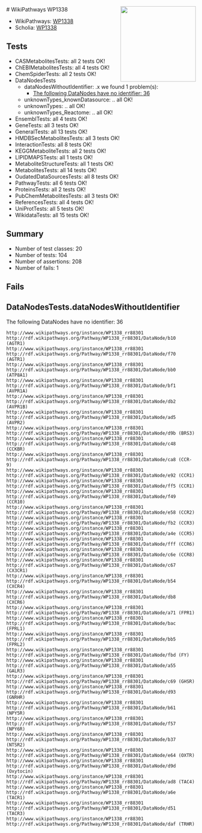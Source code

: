 <img style="float: right; width: 200px" src="https://upload.wikimedia.org/wikipedia/commons/thumb/8/83/Wplogo_with_text_500.png/640px-Wplogo_with_text_500.png" />
# WikiPathways WP1338

* WikiPathways: [WP1338](https://wikipathways.org/pathways/WP1338)
* Scholia: [WP1338](https://scholia.toolforge.org/wikipathways/WP1338)
## Tests
* CASMetabolitesTests: all 2 tests OK!
* ChEBIMetabolitesTests: all 4 tests OK!
* ChemSpiderTests: all 2 tests OK!
* DataNodesTests
    * dataNodesWithoutIdentifier: .x we found 1 problem(s):
        * [The following DataNodes have no identifier: 36](#8792c4d4)
    * unknownTypes_knownDatasource: .. all OK!
    * unknownTypes: .. all OK!
    * unknownTypes_Reactome: .. all OK!
* EnsemblTests: all 4 tests OK!
* GeneTests: all 3 tests OK!
* GeneralTests: all 13 tests OK!
* HMDBSecMetabolitesTests: all 3 tests OK!
* InteractionTests: all 8 tests OK!
* KEGGMetaboliteTests: all 2 tests OK!
* LIPIDMAPSTests: all 1 tests OK!
* MetaboliteStructureTests: all 1 tests OK!
* MetabolitesTests: all 14 tests OK!
* OudatedDataSourcesTests: all 8 tests OK!
* PathwayTests: all 6 tests OK!
* ProteinsTests: all 2 tests OK!
* PubChemMetabolitesTests: all 3 tests OK!
* ReferencesTests: all 4 tests OK!
* UniProtTests: all 5 tests OK!
* WikidataTests: all 15 tests OK!


## Summary

* Number of test classes: 20
* Number of tests: 104
* Number of assertions: 208
* Number of fails: 1

## Fails

<a name="8792c4d4" />

## DataNodesTests.dataNodesWithoutIdentifier

The following DataNodes have no identifier: 36
```
http://www.wikipathways.org/instance/WP1338_rr88301 http://rdf.wikipathways.org/Pathway/WP1338_rr88301/DataNode/b10 (AGTR1)
http://www.wikipathways.org/instance/WP1338_rr88301 http://rdf.wikipathways.org/Pathway/WP1338_rr88301/DataNode/f70 (AGTR1)
http://www.wikipathways.org/instance/WP1338_rr88301 http://rdf.wikipathways.org/Pathway/WP1338_rr88301/DataNode/bb0 (ATP8A1)
http://www.wikipathways.org/instance/WP1338_rr88301 http://rdf.wikipathways.org/Pathway/WP1338_rr88301/DataNode/bf1 (AVPR1A)
http://www.wikipathways.org/instance/WP1338_rr88301 http://rdf.wikipathways.org/Pathway/WP1338_rr88301/DataNode/db2 (AVPR1B)
http://www.wikipathways.org/instance/WP1338_rr88301 http://rdf.wikipathways.org/Pathway/WP1338_rr88301/DataNode/ad5 (AVPR2)
http://www.wikipathways.org/instance/WP1338_rr88301 http://rdf.wikipathways.org/Pathway/WP1338_rr88301/DataNode/d9b (BRS3)
http://www.wikipathways.org/instance/WP1338_rr88301 http://rdf.wikipathways.org/Pathway/WP1338_rr88301/DataNode/c48 (CCKBR)
http://www.wikipathways.org/instance/WP1338_rr88301 http://rdf.wikipathways.org/Pathway/WP1338_rr88301/DataNode/ca8 (CCR-9)
http://www.wikipathways.org/instance/WP1338_rr88301 http://rdf.wikipathways.org/Pathway/WP1338_rr88301/DataNode/e92 (CCR1)
http://www.wikipathways.org/instance/WP1338_rr88301 http://rdf.wikipathways.org/Pathway/WP1338_rr88301/DataNode/ff5 (CCR1)
http://www.wikipathways.org/instance/WP1338_rr88301 http://rdf.wikipathways.org/Pathway/WP1338_rr88301/DataNode/f49 (CCR10)
http://www.wikipathways.org/instance/WP1338_rr88301 http://rdf.wikipathways.org/Pathway/WP1338_rr88301/DataNode/e58 (CCR2)
http://www.wikipathways.org/instance/WP1338_rr88301 http://rdf.wikipathways.org/Pathway/WP1338_rr88301/DataNode/fb2 (CCR3)
http://www.wikipathways.org/instance/WP1338_rr88301 http://rdf.wikipathways.org/Pathway/WP1338_rr88301/DataNode/a4e (CCR5)
http://www.wikipathways.org/instance/WP1338_rr88301 http://rdf.wikipathways.org/Pathway/WP1338_rr88301/DataNode/fff (CCR6)
http://www.wikipathways.org/instance/WP1338_rr88301 http://rdf.wikipathways.org/Pathway/WP1338_rr88301/DataNode/c6e (CCR8)
http://www.wikipathways.org/instance/WP1338_rr88301 http://rdf.wikipathways.org/Pathway/WP1338_rr88301/DataNode/c67 (CX3CR1)
http://www.wikipathways.org/instance/WP1338_rr88301 http://rdf.wikipathways.org/Pathway/WP1338_rr88301/DataNode/b54 (CXCR4)
http://www.wikipathways.org/instance/WP1338_rr88301 http://rdf.wikipathways.org/Pathway/WP1338_rr88301/DataNode/db8 (CXCR6)
http://www.wikipathways.org/instance/WP1338_rr88301 http://rdf.wikipathways.org/Pathway/WP1338_rr88301/DataNode/a71 (FPR1)
http://www.wikipathways.org/instance/WP1338_rr88301 http://rdf.wikipathways.org/Pathway/WP1338_rr88301/DataNode/bac (FPRL1)
http://www.wikipathways.org/instance/WP1338_rr88301 http://rdf.wikipathways.org/Pathway/WP1338_rr88301/DataNode/bb5 (FPRL2)
http://www.wikipathways.org/instance/WP1338_rr88301 http://rdf.wikipathways.org/Pathway/WP1338_rr88301/DataNode/fbd (FY)
http://www.wikipathways.org/instance/WP1338_rr88301 http://rdf.wikipathways.org/Pathway/WP1338_rr88301/DataNode/a55 (GALR3)
http://www.wikipathways.org/instance/WP1338_rr88301 http://rdf.wikipathways.org/Pathway/WP1338_rr88301/DataNode/c69 (GHSR)
http://www.wikipathways.org/instance/WP1338_rr88301 http://rdf.wikipathways.org/Pathway/WP1338_rr88301/DataNode/d93 (GNRHR)
http://www.wikipathways.org/instance/WP1338_rr88301 http://rdf.wikipathways.org/Pathway/WP1338_rr88301/DataNode/b61 (NPY5R)
http://www.wikipathways.org/instance/WP1338_rr88301 http://rdf.wikipathways.org/Pathway/WP1338_rr88301/DataNode/f57 (NPY6R)
http://www.wikipathways.org/instance/WP1338_rr88301 http://rdf.wikipathways.org/Pathway/WP1338_rr88301/DataNode/b37 (NTSR2)
http://www.wikipathways.org/instance/WP1338_rr88301 http://rdf.wikipathways.org/Pathway/WP1338_rr88301/DataNode/e64 (OXTR)
http://www.wikipathways.org/instance/WP1338_rr88301 http://rdf.wikipathways.org/Pathway/WP1338_rr88301/DataNode/d9d (Oxytocin)
http://www.wikipathways.org/instance/WP1338_rr88301 http://rdf.wikipathways.org/Pathway/WP1338_rr88301/DataNode/ad8 (TAC4)
http://www.wikipathways.org/instance/WP1338_rr88301 http://rdf.wikipathways.org/Pathway/WP1338_rr88301/DataNode/a6e (TACR1)
http://www.wikipathways.org/instance/WP1338_rr88301 http://rdf.wikipathways.org/Pathway/WP1338_rr88301/DataNode/d51 (TACR3)
http://www.wikipathways.org/instance/WP1338_rr88301 http://rdf.wikipathways.org/Pathway/WP1338_rr88301/DataNode/daf (TRHR)
```

